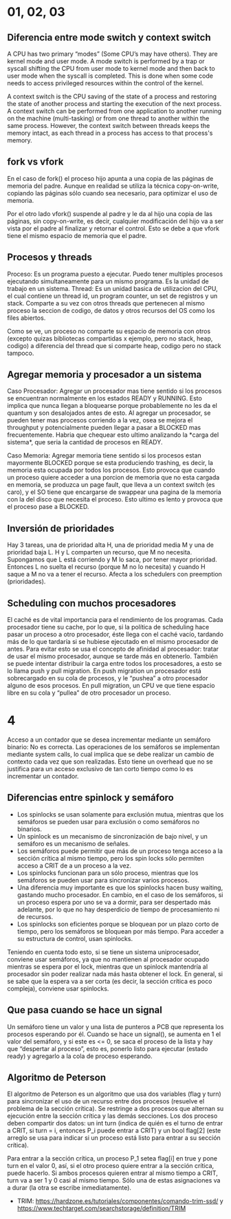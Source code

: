 <h1>01, 02, 03</h1>
<h2>Diferencia entre mode switch y context switch</h2>
A CPU has two primary “modes” (Some CPU’s may have others). They are kernel mode and user mode. A mode switch is performed by a trap or syscall shifting the CPU from user mode to kernel mode and then back to user mode when the syscall is completed. This is done when some code needs to access privileged resources within the control of the kernel.

A context switch is the CPU saving of the state of a process and restoring the state of another process and starting the execution of the next process. A context switch can be performed from one application to another running on the machine (multi-tasking) or from one thread to another within the same process. However, the context switch between threads keeps the memory intact, as each thread in a process has access to that process's memory.

<h2>fork vs vfork</h2>
En el caso de fork() el proceso hijo apunta a una copia de las páginas de memoria del padre. Aunque en realidad se utiliza la técnica copy-on-write, copiando las páginas sólo cuando sea necesario, para optimizar el uso de memoria.

Por el otro lado vfork() suspende al padre y le da al hijo una copia de las páginas, sin copy-on-write, es decir, cualquier modificación del hijo va a ser vista por el padre al finalizar y retornar el control. Esto se debe a que vfork tiene el mismo espacio de memoria que el padre.

<h2>Procesos y threads</h2>
Proceso: Es un programa puesto a ejecutar. Puedo tener multiples procesos ejecutando simultaneamente para un mismo programa. Es la unidad de trabajo en un sistema.
Thread: Es un unidad basica de utilizacion del CPU, el cual contiene un thread id, un program counter, un set de registros y un stack. Comparte a su vez con otros threads que pertenecen al mismo proceso la seccion de codigo, de datos y otros recursos del OS como los files abiertos.

Como se ve, un proceso no comparte su espacio de memoria con otros (excepto quizas bibliotecas compartidas x ejemplo, pero no stack, heap, codigo) a diferencia del thread que si comparte heap, codigo pero no stack tampoco.

<h2>Agregar memoria y procesador a un sistema</h2>
Caso Procesador: Agregar un procesador mas tiene sentido si los procesos se encuentran normalmente en los estados READY y RUNNING. Esto implica que nunca llegan a bloquearse porque probablemente no les da el quantum y son desalojados antes de esto. Al agregar un procesador, se pueden tener mas procesos corriendo a la vez, osea se mejora el throughput y potencialmente pueden llegar a pasar a BLOCKED mas frecuentemente. Habria que chequear esto ultimo analizando la *carga del sistema*, que seria la cantidad de procesos en READY.

Caso Memoria: Agregar memoria tiene sentido si los procesos estan mayormente BLOCKED porque se esta produciendo trashing, es decir, la memoria esta ocupada por todos los procesos. Esto provoca que cuando un proceso quiere acceder a una porcion de memoria que no esta cargada en memoria, se produzca un page fault, que lleva a un context switch (es caro), y el SO tiene que encargarse de swappear una pagina de la memoria con la del disco que necesita el proceso. Esto ultimo es lento y provoca que el proceso pase a BLOCKED.

<h2>Inversión de prioridades</h2>
Hay 3 tareas, una de prioridad alta H, una de prioridad media M y una de prioridad baja L. H y L comparten un recurso, que M no necesita. Supongamos que L está corriendo y M lo saca, por tener mayor prioridad. Entonces L no suelta el recurso (porque M no lo necesita) y cuando H saque a M no va a tener el recurso. 
Afecta a los schedulers con preemption (prioridades).

<h2>Scheduling con muchos procesadores</h2>
El caché es de vital importancia para el rendimiento de los programas. Cada procesador tiene su cache, por lo que, si la política de scheduling hace pasar un proceso a otro procesador, éste llega con el caché vacío, tardando más de lo que tardaría si se hubiese ejecutado en el mismo procesador de antes. Para evitar esto se usa el concepto de afinidad al procesador: tratar de usar el mismo procesador, aunque se tarde más en obtenerlo. También se puede intentar distribuir la carga entre todos los procesadores, a esto se lo llama push y pull migration. En push migration un procesador está sobrecargado en su cola de procesos, y le “pushea” a otro procesador alguno de esos procesos. En pull migration, un CPU ve que tiene espacio libre en su cola y “pullea” de otro procesador un proceso.


<h1>4</h1>
Acceso a un contador que se desea incrementar mediante un semáforo binario: No es correcta. Las operaciones de los semáforos se implementan mediante system calls, lo cual implica que se debe realizar un cambio de contexto cada vez que son realizadas. Esto tiene un overhead que no se justifica para un acceso exclusivo de tan corto tiempo como lo es incrementar un contador.

<h2>Diferencias entre spinlock y semáforo</h2>

* Los spinlocks se usan solamente para exclusión mutua, mientras que los semáforos se pueden usar para exclusión o como semáforos no binarios. 
* Un spinlock es un mecanismo de sincronización de bajo nivel, y un semáforo es un mecanismo de señales.
* Los semáforos puede permitir que más de un proceso tenga acceso a la sección crítica al mismo tiempo, pero los spin locks sólo permiten acceso a CRIT de a un proceso a la vez.
* Los spinlocks funcionan para un sólo proceso, mientras que los semáforos se pueden usar para sincronizar varios procesos.
* Una diferencia muy importante es que los spinlocks hacen busy waiting, gastando mucho procesador. En cambio, en el caso de los semáforos, si un proceso espera por uno se va a dormir, para ser despertado más adelante, por lo que no hay desperdicio de tiempo de procesamiento ni de recursos. 
* Los spinlocks son eficientes porque se bloquean por un plazo corto de tiempo, pero los semáforos se bloquean por más tiempo. Para acceder a su estructura de control, usan spinlocks.

Teniendo en cuenta todo esto, si se tiene un sistema uniprocesador, conviene usar semáforos, ya que no mantienen al procesador ocupado mientras se espera por el lock, mientras que un spinlock mantendría al procesador sin poder realizar nada más hasta obtener el lock. 
En general, si se sabe que la espera va a ser corta (es decir, la sección crítica es poco compleja), conviene usar spinlocks. 


<h2>Que pasa cuando se hace un signal</h2>
Un semáforo tiene un valor y una lista de punteros a PCB que representa los procesos esperando por él. Cuando se hace un signal(), se aumenta en 1 el valor del semáforo, y si este es <= 0, se saca el proceso de la lista y hay que “despertar al proceso”, esto es, ponerlo listo para ejecutar (estado ready) y agregarlo a la cola de proceso esperando.

<h2>Algoritmo de Peterson</h2>
El algoritmo de Peterson es un algoritmo que usa dos variables (flag y turn) para sincronizar el uso de un recurso entre dos procesos (resuelve el problema de la sección crítica). Se restringe a dos procesos que alternan su ejecución entre la sección crítica y las demás secciones. Los dos proceso deben compartir dos datos: un int turn (indica de quién es el turno de entrar a CRIT, si turn = i, entonces P_i puede entrar a CRIT) y un bool flag[2] (este arreglo se usa para indicar si un proceso está listo para entrar a su sección crítica).

Para entrar a la sección crítica, un proceso P_1 setea flag[i] en true y pone turn en el valor 0, así, si el otro proceso quiere entrar a la sección crítica, puede hacerlo. Si ambos procesos quieren entrar al mismo tiempo a CRIT, turn va a ser 1 y 0 casi al mismo tiempo. Sólo una de estas asignaciones va a durar (la otra se escribe inmediatamente). 




* TRIM: https://hardzone.es/tutoriales/componentes/comando-trim-ssd/ y https://www.techtarget.com/searchstorage/definition/TRIM